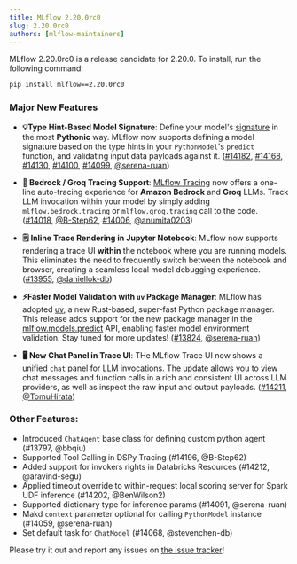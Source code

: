 ```yaml
---
title: MLflow 2.20.0rc0
slug: 2.20.0rc0
authors: [mlflow-maintainers]
---
```


MLflow 2.20.0rc0 is a release candidate for 2.20.0. To install, run the following command:

```sh
pip install mlflow==2.20.0rc0
```

### Major New Features

- **💡Type Hint-Based Model Signature**: Define your model's [signature](https://www.mlflow.org/docs/latest/model/signatures.html) in the most **Pythonic** way. MLflow now supports defining a model signature based on the type hints in your `PythonModel`'s `predict` function, and validating input data payloads against it. ([#14182](https://github.com/mlflow/mlflow/pull/14182), [#14168](https://github.com/mlflow/mlflow/pull/14168), [#14130](https://github.com/mlflow/mlflow/pull/14130), [#14100](https://github.com/mlflow/mlflow/pull/14100), [#14099](https://github.com/mlflow/mlflow/pull/14099), [@serena-ruan](https://github.com/serena-ruan))

- **🧠 Bedrock / Groq Tracing Support**: [MLflow Tracing](https://mlflow.org/docs/latest/llms/tracing/index.html) now offers a one-line auto-tracing experience for **Amazon Bedrock** and **Groq** LLMs. Track LLM invocation within your model by simply adding `mlflow.bedrock.tracing` or `mlflow.groq.tracing` call to the code. ([#14018](https://github.com/mlflow/mlflow/pull/14018), [@B-Step62](https://github.com/B-Step62), [#14006](https://github.com/mlflow/mlflow/pull/14006), [@anumita0203](https://github.com/anumita0203))

- **🗒️ Inline Trace Rendering in Jupyter Notebook**: MLflow now supports rendering a trace UI **within** the notebook where you are running models. This eliminates the need to frequently switch between the notebook and browser, creating a seamless local model debugging experience. ([#13955](https://github.com/mlflow/mlflow/pull/13955), [@daniellok-db](https://github.com/daniellok-db))
- **⚡️Faster Model Validation with `uv` Package Manager**: MLflow has adopted [uv](https://github.com/astral-sh/uv), a new Rust-based, super-fast Python package manager. This release adds support for the new package manager in the [mlflow.models.predict](https://www.mlflow.org/docs/latest/model/dependencies.html#validating-environment-for-prediction) API, enabling faster model environment validation. Stay tuned for more updates! ([#13824](https://github.com/mlflow/mlflow/pull/13824), [@serena-ruan](https://github.com/serena-ruan))
- **🖥️ New Chat Panel in Trace UI**: THe MLflow Trace UI now shows a unified `chat` panel for LLM invocations. The update allows you to view chat messages and function calls in a rich and consistent UI across LLM providers, as well as inspect the raw input and output payloads. ([#14211](https://github.com/mlflow/mlflow/pull/14211), [@TomuHirata](https://github.com/TomuHirata))

### Other Features:

- Introduced `ChatAgent` base class for defining custom python agent (#13797, @bbqiu)
- Supported Tool Calling in DSPy Tracing (#14196, @B-Step62)
- Added support for invokers rights in Databricks Resources (#14212, @aravind-segu)
- Applied timeout override to within-request local scoring server for Spark UDF inference (#14202, @BenWilson2)
- Supported dictionary type for inference params (#14091, @serena-ruan)
- Makd `context` parameter optional for calling `PythonModel` instance (#14059, @serena-ruan)
- Set default task for `ChatModel` (#14068, @stevenchen-db)

Please try it out and report any issues on [the issue tracker](https://github.com/mlflow/mlflow/issues)!
